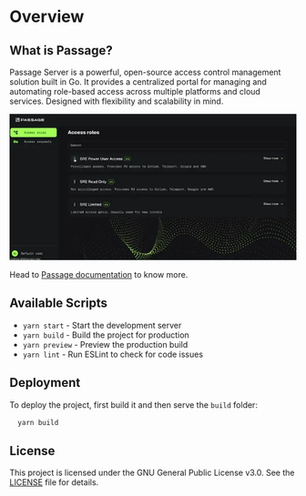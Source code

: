 # Overview

## What is Passage?
Passage Server is a powerful, open-source access control management solution built in Go. It provides a centralized portal for managing and automating role-based access across multiple platforms and cloud services. Designed with flexibility and scalability in mind.

![Passage UI](assets/passage-ui.webp)

Head to [Passage documentation](https://cto2bpublic.github.io/passage/) to know more.


## Available Scripts

- `yarn start` - Start the development server
- `yarn build` - Build the project for production
- `yarn preview` - Preview the production build
- `yarn lint` - Run ESLint to check for code issues

## Deployment

To deploy the project, first build it and then serve the `build` folder:

```sh 
  yarn build
```

## License

This project is licensed under the GNU General Public License v3.0. See the [LICENSE](LICENSE) file for details.

